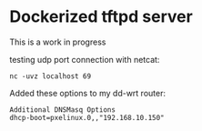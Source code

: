 # Dockerized tftpd server

This is a work in progress

testing udp port connection with netcat:

```
nc -uvz localhost 69
```

Added these options to my dd-wrt router:

```
Additional DNSMasq Options
dhcp-boot=pxelinux.0,,"192.168.10.150"
```
